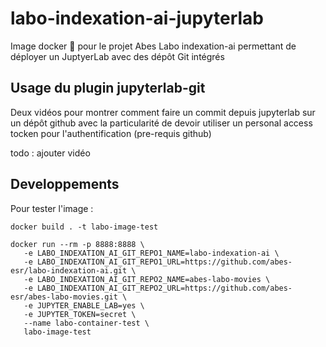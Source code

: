 # labo-indexation-ai-jupyterlab

Image docker 🐳 pour le projet Abes Labo indexation-ai permettant de déployer un JuptyerLab avec des dépôt Git intégrés

## Usage du plugin jupyterlab-git

Deux vidéos pour montrer comment faire un commit depuis jupyterlab sur un dépôt github avec la particularité de devoir utiliser un personal access tocken pour l'authentification (pre-requis github)


todo : ajouter vidéo




## Developpements

Pour tester l'image :

```
docker build . -t labo-image-test

docker run --rm -p 8888:8888 \
   -e LABO_INDEXATION_AI_GIT_REPO1_NAME=labo-indexation-ai \
   -e LABO_INDEXATION_AI_GIT_REPO1_URL=https://github.com/abes-esr/labo-indexation-ai.git \
   -e LABO_INDEXATION_AI_GIT_REPO2_NAME=abes-labo-movies \
   -e LABO_INDEXATION_AI_GIT_REPO2_URL=https://github.com/abes-esr/abes-labo-movies.git \
   -e JUPYTER_ENABLE_LAB=yes \
   -e JUPYTER_TOKEN=secret \
   --name labo-container-test \
   labo-image-test


```
